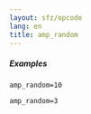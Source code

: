 ```yaml
---
layout: sfz/opcode
lang: en
title: amp_random
---
```

##### Examples

```
amp_random=10

amp_random=3
```
